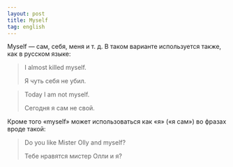 ```yaml
---
layout: post
title: Myself
tag: english
---
```

Myself — сам, себя, меня и т. д. В таком варианте используется также, как в русском языке:

> I almost killed myself.
>
> Я чуть себя не убил.

> Today I am not myself.
>
> Сегодня я сам не свой.

Кроме того «myself» может использоваться как «я» («я сам») во фразах вроде такой:

> Do you like Mister Olly and myself?
>
> Тебе нравятся мистер Олли и я?
